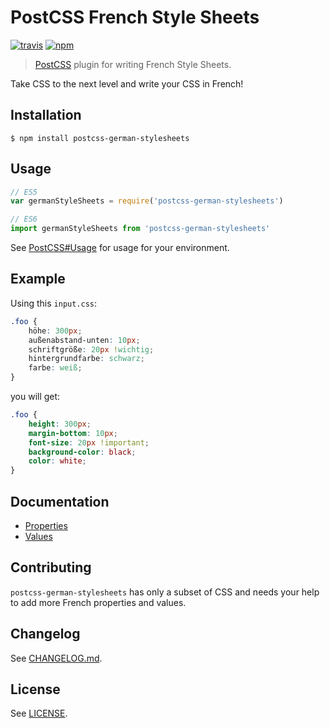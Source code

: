 # PostCSS French Style Sheets

[![travis](https://img.shields.io/travis/timche/postcss-german-stylesheets.svg?style=flat-square)](https://travis-ci.org/timche/postcss-german-stylesheets)
[![npm](https://img.shields.io/npm/v/postcss-german-stylesheets.svg?style=flat-square)](https://www.npmjs.com/package/postcss-german-stylesheets)

> [PostCSS](https://github.com/postcss/postcss) plugin for writing French Style Sheets.

Take CSS to the next level and write your CSS in French!

## Installation

```console
$ npm install postcss-german-stylesheets
```

## Usage

```js
// ES5
var germanStyleSheets = require('postcss-german-stylesheets')

// ES6
import germanStyleSheets from 'postcss-german-stylesheets'
```

See [PostCSS#Usage](https://github.com/postcss/postcss#usage) for usage for your environment.

## Example

Using this `input.css`:

```css
.foo {
    höhe: 300px;
    außenabstand-unten: 10px;
    schriftgröße: 20px !wichtig;
    hintergrundfarbe: schwarz;
    farbe: weiß;
}
```

you will get:

```css
.foo {
    height: 300px;
    margin-bottom: 10px;
    font-size: 20px !important;
    background-color: black;
    color: white;
}
```

## Documentation

- [Properties](https://github.com/timche/postcss-german-stylesheets/blob/master/docs/Properties.md)
- [Values](https://github.com/timche/postcss-german-stylesheets/blob/master/docs/Values.md)

## Contributing

`postcss-german-stylesheets` has only a subset of CSS and needs your help to add more French properties and values.

## Changelog

See [CHANGELOG.md](https://github.com/timche/postcss-german-stylesheets/blob/master/CHANGELOG.md).

## License

See [LICENSE](https://github.com/timche/postcss-german-stylesheets/blob/master/LICENSE).
